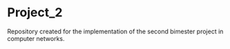 # Project_2
Repository created for the implementation of the second bimester project in computer networks.

